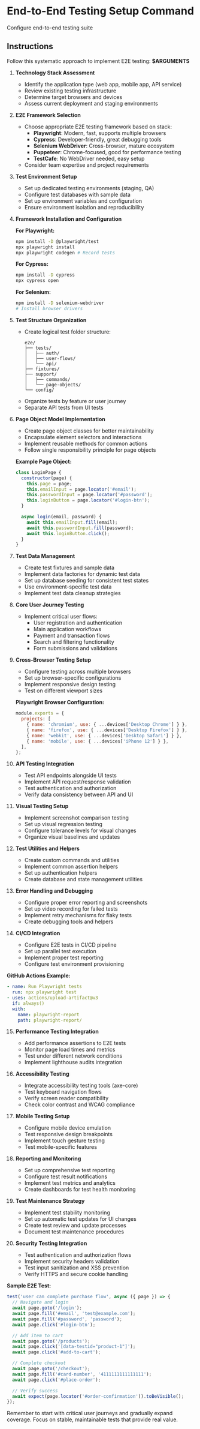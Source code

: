 # End-to-End Testing Setup Command

Configure end-to-end testing suite

## Instructions

Follow this systematic approach to implement E2E testing: **$ARGUMENTS**

1. **Technology Stack Assessment**
   - Identify the application type (web app, mobile app, API service)
   - Review existing testing infrastructure
   - Determine target browsers and devices
   - Assess current deployment and staging environments

2. **E2E Framework Selection**
   - Choose appropriate E2E testing framework based on stack:
     - **Playwright**: Modern, fast, supports multiple browsers
     - **Cypress**: Developer-friendly, great debugging tools
     - **Selenium WebDriver**: Cross-browser, mature ecosystem
     - **Puppeteer**: Chrome-focused, good for performance testing
     - **TestCafe**: No WebDriver needed, easy setup
   - Consider team expertise and project requirements

3. **Test Environment Setup**
   - Set up dedicated testing environments (staging, QA)
   - Configure test databases with sample data
   - Set up environment variables and configuration
   - Ensure environment isolation and reproducibility

4. **Framework Installation and Configuration**

   **For Playwright:**
   ```bash
   npm install -D @playwright/test
   npx playwright install
   npx playwright codegen # Record tests
   ```

   **For Cypress:**
   ```bash
   npm install -D cypress
   npx cypress open
   ```

   **For Selenium:**
   ```bash
   npm install -D selenium-webdriver
   # Install browser drivers
   ```

5. **Test Structure Organization**
   - Create logical test folder structure:
     ```
     e2e/
     ├── tests/
     │   ├── auth/
     │   ├── user-flows/
     │   └── api/
     ├── fixtures/
     ├── support/
     │   ├── commands/
     │   └── page-objects/
     └── config/
     ```
   - Organize tests by feature or user journey
   - Separate API tests from UI tests

6. **Page Object Model Implementation**
   - Create page object classes for better maintainability
   - Encapsulate element selectors and interactions
   - Implement reusable methods for common actions
   - Follow single responsibility principle for page objects

   **Example Page Object:**
   ```javascript
   class LoginPage {
     constructor(page) {
       this.page = page;
       this.emailInput = page.locator('#email');
       this.passwordInput = page.locator('#password');
       this.loginButton = page.locator('#login-btn');
     }

     async login(email, password) {
       await this.emailInput.fill(email);
       await this.passwordInput.fill(password);
       await this.loginButton.click();
     }
   }
   ```

7. **Test Data Management**
   - Create test fixtures and sample data
   - Implement data factories for dynamic test data
   - Set up database seeding for consistent test states
   - Use environment-specific test data
   - Implement test data cleanup strategies

8. **Core User Journey Testing**
   - Implement critical user flows:
     - User registration and authentication
     - Main application workflows
     - Payment and transaction flows
     - Search and filtering functionality
     - Form submissions and validations

9. **Cross-Browser Testing Setup**
   - Configure testing across multiple browsers
   - Set up browser-specific configurations
   - Implement responsive design testing
   - Test on different viewport sizes

   **Playwright Browser Configuration:**
   ```javascript
   module.exports = {
     projects: [
       { name: 'chromium', use: { ...devices['Desktop Chrome'] } },
       { name: 'firefox', use: { ...devices['Desktop Firefox'] } },
       { name: 'webkit', use: { ...devices['Desktop Safari'] } },
       { name: 'mobile', use: { ...devices['iPhone 12'] } },
     ],
   };
   ```

10. **API Testing Integration**
    - Test API endpoints alongside UI tests
    - Implement API request/response validation
    - Test authentication and authorization
    - Verify data consistency between API and UI

11. **Visual Testing Setup**
    - Implement screenshot comparison testing
    - Set up visual regression testing
    - Configure tolerance levels for visual changes
    - Organize visual baselines and updates

12. **Test Utilities and Helpers**
    - Create custom commands and utilities
    - Implement common assertion helpers
    - Set up authentication helpers
    - Create database and state management utilities

13. **Error Handling and Debugging**
    - Configure proper error reporting and screenshots
    - Set up video recording for failed tests
    - Implement retry mechanisms for flaky tests
    - Create debugging tools and helpers

14. **CI/CD Integration**
    - Configure E2E tests in CI/CD pipeline
    - Set up parallel test execution
    - Implement proper test reporting
    - Configure test environment provisioning

   **GitHub Actions Example:**
   ```yaml
   - name: Run Playwright tests
     run: npx playwright test
   - uses: actions/upload-artifact@v3
     if: always()
     with:
       name: playwright-report
       path: playwright-report/
   ```

15. **Performance Testing Integration**
    - Add performance assertions to E2E tests
    - Monitor page load times and metrics
    - Test under different network conditions
    - Implement lighthouse audits integration

16. **Accessibility Testing**
    - Integrate accessibility testing tools (axe-core)
    - Test keyboard navigation flows
    - Verify screen reader compatibility
    - Check color contrast and WCAG compliance

17. **Mobile Testing Setup**
    - Configure mobile device emulation
    - Test responsive design breakpoints
    - Implement touch gesture testing
    - Test mobile-specific features

18. **Reporting and Monitoring**
    - Set up comprehensive test reporting
    - Configure test result notifications
    - Implement test metrics and analytics
    - Create dashboards for test health monitoring

19. **Test Maintenance Strategy**
    - Implement test stability monitoring
    - Set up automatic test updates for UI changes
    - Create test review and update processes
    - Document test maintenance procedures

20. **Security Testing Integration**
    - Test authentication and authorization flows
    - Implement security headers validation
    - Test input sanitization and XSS prevention
    - Verify HTTPS and secure cookie handling

**Sample E2E Test:**
```javascript
test('user can complete purchase flow', async ({ page }) => {
  // Navigate and login
  await page.goto('/login');
  await page.fill('#email', 'test@example.com');
  await page.fill('#password', 'password');
  await page.click('#login-btn');

  // Add item to cart
  await page.goto('/products');
  await page.click('[data-testid="product-1"]');
  await page.click('#add-to-cart');

  // Complete checkout
  await page.goto('/checkout');
  await page.fill('#card-number', '4111111111111111');
  await page.click('#place-order');

  // Verify success
  await expect(page.locator('#order-confirmation')).toBeVisible();
});
```

Remember to start with critical user journeys and gradually expand coverage. Focus on stable, maintainable tests that provide real value.